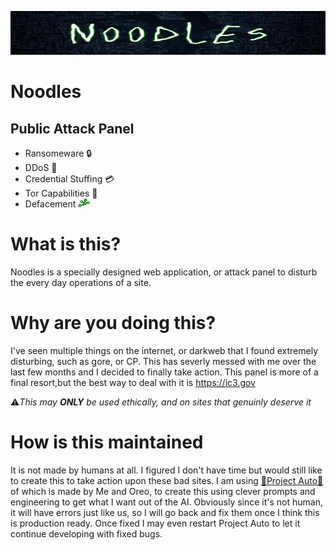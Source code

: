 <img style="height: 5em; width: 100%;" src="./assets/banner.gif"></a>

# Noodles
## Public Attack Panel
- Ransomeware 🔒
- DDoS 🛜
- Credential Stuffing 💳
- Tor Capabilities 🧅
- Defacement <img style="height: 1em;" src="./assets/deface.png"></a>

# What is this?
Noodles is a specially designed web application, or attack panel to disturb the every day operations of a site.

# Why are you doing this?
I've seen multiple things on the internet, or darkweb that I found extremely disturbing, such as gore, or CP.  This has severly messed with me over the last few months and I decided to finally take action.  This panel is more of a final resort,but the best way to deal with it is https://ic3.gov

⚠️*This may **ONLY** be used ethically, and on sites that genuinly deserve it*

# How is this maintained
It is not made by humans at all.  I figured I don't have time but would still like to create this to take action upon these bad sites.  I am using [🚀Project Auto🚀](https://discord.gg/GEkyGWAPge) of which is made by Me and Oreo, to create this using clever prompts and engineering to get what I want out of the AI.  Obviously since it's not human, it will have errors just like us, so I will go back and fix them once I think this is production ready. Once fixed I may even restart Project Auto to let it continue developing with fixed bugs.
